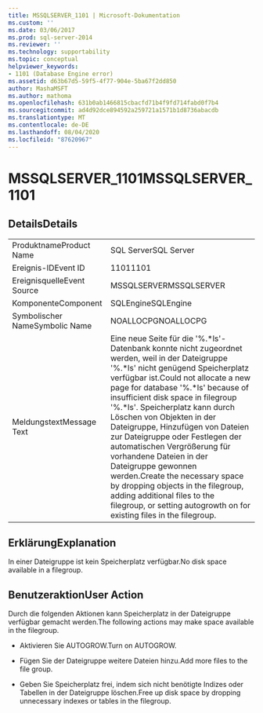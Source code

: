 ```yaml
---
title: MSSQLSERVER_1101 | Microsoft-Dokumentation
ms.custom: ''
ms.date: 03/06/2017
ms.prod: sql-server-2014
ms.reviewer: ''
ms.technology: supportability
ms.topic: conceptual
helpviewer_keywords:
- 1101 (Database Engine error)
ms.assetid: d63b67d5-59f5-4f77-904e-5ba67f2dd850
author: MashaMSFT
ms.author: mathoma
ms.openlocfilehash: 631b0ab1466815cbacfd71b4f9fd714fabd0f7b4
ms.sourcegitcommit: ad4d92dce894592a259721a1571b1d8736abacdb
ms.translationtype: MT
ms.contentlocale: de-DE
ms.lasthandoff: 08/04/2020
ms.locfileid: "87620967"
---
```

# <a name="mssqlserver_1101"></a><span data-ttu-id="23718-102">MSSQLSERVER_1101</span><span class="sxs-lookup"><span data-stu-id="23718-102">MSSQLSERVER_1101</span></span>
    
## <a name="details"></a><span data-ttu-id="23718-103">Details</span><span class="sxs-lookup"><span data-stu-id="23718-103">Details</span></span>  
  
|||  
|-|-|  
|<span data-ttu-id="23718-104">Produktname</span><span class="sxs-lookup"><span data-stu-id="23718-104">Product Name</span></span>|<span data-ttu-id="23718-105">SQL Server</span><span class="sxs-lookup"><span data-stu-id="23718-105">SQL Server</span></span>|  
|<span data-ttu-id="23718-106">Ereignis-ID</span><span class="sxs-lookup"><span data-stu-id="23718-106">Event ID</span></span>|<span data-ttu-id="23718-107">1101</span><span class="sxs-lookup"><span data-stu-id="23718-107">1101</span></span>|  
|<span data-ttu-id="23718-108">Ereignisquelle</span><span class="sxs-lookup"><span data-stu-id="23718-108">Event Source</span></span>|<span data-ttu-id="23718-109">MSSQLSERVER</span><span class="sxs-lookup"><span data-stu-id="23718-109">MSSQLSERVER</span></span>|  
|<span data-ttu-id="23718-110">Komponente</span><span class="sxs-lookup"><span data-stu-id="23718-110">Component</span></span>|<span data-ttu-id="23718-111">SQLEngine</span><span class="sxs-lookup"><span data-stu-id="23718-111">SQLEngine</span></span>|  
|<span data-ttu-id="23718-112">Symbolischer Name</span><span class="sxs-lookup"><span data-stu-id="23718-112">Symbolic Name</span></span>|<span data-ttu-id="23718-113">NOALLOCPG</span><span class="sxs-lookup"><span data-stu-id="23718-113">NOALLOCPG</span></span>|  
|<span data-ttu-id="23718-114">Meldungstext</span><span class="sxs-lookup"><span data-stu-id="23718-114">Message Text</span></span>|<span data-ttu-id="23718-115">Eine neue Seite für die '%.\*ls'-Datenbank konnte nicht zugeordnet werden, weil in der Dateigruppe '%.\*ls' nicht genügend Speicherplatz verfügbar ist.</span><span class="sxs-lookup"><span data-stu-id="23718-115">Could not allocate a new page for database '%.\*ls' because of insufficient disk space in filegroup '%.\*ls'.</span></span> <span data-ttu-id="23718-116">Speicherplatz kann durch Löschen von Objekten in der Dateigruppe, Hinzufügen von Dateien zur Dateigruppe oder Festlegen der automatischen Vergrößerung für vorhandene Dateien in der Dateigruppe gewonnen werden.</span><span class="sxs-lookup"><span data-stu-id="23718-116">Create the necessary space by dropping objects in the filegroup, adding additional files to the filegroup, or setting autogrowth on for existing files in the filegroup.</span></span>|  
  
## <a name="explanation"></a><span data-ttu-id="23718-117">Erklärung</span><span class="sxs-lookup"><span data-stu-id="23718-117">Explanation</span></span>  
 <span data-ttu-id="23718-118">In einer Dateigruppe ist kein Speicherplatz verfügbar.</span><span class="sxs-lookup"><span data-stu-id="23718-118">No disk space available in a filegroup.</span></span>  
  
## <a name="user-action"></a><span data-ttu-id="23718-119">Benutzeraktion</span><span class="sxs-lookup"><span data-stu-id="23718-119">User Action</span></span>  
 <span data-ttu-id="23718-120">Durch die folgenden Aktionen kann Speicherplatz in der Dateigruppe verfügbar gemacht werden.</span><span class="sxs-lookup"><span data-stu-id="23718-120">The following actions may make space available in the filegroup.</span></span>  
  
-   <span data-ttu-id="23718-121">Aktivieren Sie AUTOGROW.</span><span class="sxs-lookup"><span data-stu-id="23718-121">Turn on AUTOGROW.</span></span>  
  
-   <span data-ttu-id="23718-122">Fügen Sie der Dateigruppe weitere Dateien hinzu.</span><span class="sxs-lookup"><span data-stu-id="23718-122">Add more files to the file group.</span></span>  
  
-   <span data-ttu-id="23718-123">Geben Sie Speicherplatz frei, indem sich nicht benötigte Indizes oder Tabellen in der Dateigruppe löschen.</span><span class="sxs-lookup"><span data-stu-id="23718-123">Free up disk space by dropping unnecessary indexes or tables in the filegroup.</span></span>  
  
  

